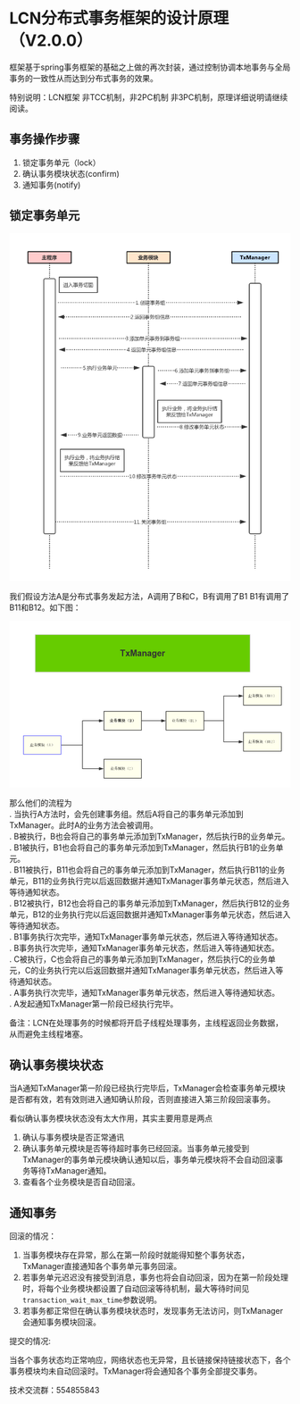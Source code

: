# LCN分布式事务框架的设计原理 （V2.0.0）

框架基于spring事务框架的基础之上做的再次封装，通过控制协调本地事务与全局事务的一致性从而达到分布式事务的效果。

特别说明：LCN框架 非TCC机制，非2PC机制 非3PC机制，原理详细说明请继续阅读。

## 事务操作步骤

1. 锁定事务单元（lock）
2. 确认事务模块状态(confirm)
3. 通知事务(notify)


## 锁定事务单元

![ ](readme/锁定阶段.png)

我们假设方法A是分布式事务发起方法，A调用了B和C，B有调用了B1 B1有调用了B11和B12。如下图：

![ ](readme/分布式事务原理.png)

那么他们的流程为  
. 当执行A方法时，会先创建事务组。然后A将自己的事务单元添加到TxManager。此时A的业务方法会被调用。  
. B被执行，B也会将自己的事务单元添加到TxManager，然后执行B的业务单元。   
. B1被执行，B1也会将自己的事务单元添加到TxManager，然后执行B1的业务单元。  
. B11被执行，B11也会将自己的事务单元添加到TxManager，然后执行B11的业务单元，B11的业务执行完以后返回数据并通知TxManager事务单元状态，然后进入等待通知状态。  
. B12被执行，B12也会将自己的事务单元添加到TxManager，然后执行B12的业务单元，B12的业务执行完以后返回数据并通知TxManager事务单元状态，然后进入等待通知状态。  
. B1事务执行次完毕，通知TxManager事务单元状态，然后进入等待通知状态。  
. B事务执行次完毕，通知TxManager事务单元状态，然后进入等待通知状态。  
. C被执行，C也会将自己的事务单元添加到TxManager，然后执行C的业务单元，C的业务执行完以后返回数据并通知TxManager事务单元状态，然后进入等待通知状态。  
. A事务执行次完毕，通知TxManager事务单元状态，然后进入等待通知状态。  
. A发起通知TxManager第一阶段已经执行完毕。  

备注：LCN在处理事务的时候都将开启子线程处理事务，主线程返回业务数据，从而避免主线程堵塞。

## 确认事务模块状态

当A通知TxManager第一阶段已经执行完毕后，TxManager会检查事务单元模块是否都有效，若有效则进入通知确认阶段，否则直接进入第三阶段回滚事务。

看似确认事务模块状态没有太大作用，其实主要用意是两点
1. 确认与事务模块是否正常通讯
2. 确认事务单元模块是否等待超时事务已经回滚。当事务单元接受到TxManager的事务单元模块确认通知以后，事务单元模块将不会自动回滚事务等待TxManager通知。
3. 查看各个业务模块是否自动回滚。


## 通知事务

回滚的情况：
1. 当事务模块存在异常，那么在第一阶段时就能得知整个事务状态，TxManager直接通知各个事务单元事务回滚。
2. 若事务单元迟迟没有接受到消息，事务也将会自动回滚，因为在第一阶段处理时，将每个业务模块都设置了自动回滚等待机制，最大等待时间见`transaction_wait_max_time`参数说明。
3. 若事务都正常但在确认事务模块状态时，发现事务无法访问，则TxManager会通知事务模块回滚。

提交的情况:

当各个事务状态均正常响应，网络状态也无异常，且长链接保持链接状态下，各个事务模块均未自动回滚时。TxManager将会通知各个事务全部提交事务。


技术交流群：554855843